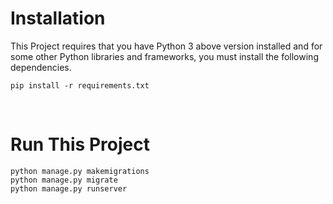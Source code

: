 # Installation

This Project requires that you have Python 3 above version installed and for some other Python libraries and frameworks, you must install the following dependencies.

`pip install -r requirements.txt`

<br>

# Run This Project
`python manage.py makemigrations` <br>
`python manage.py migrate` <br>
`python manage.py runserver`